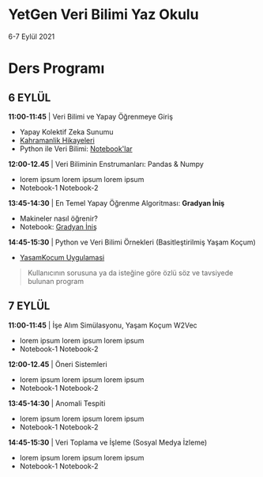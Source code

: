 # YetGen Veri Bilimi Yaz Okulu
6-7 Eylül 2021


# Ders Programı

## 6 EYLÜL
**11:00-11:45** | Veri Bilimi ve Yapay Öğrenmeye Giriş 
  - Yapay Kolektif Zeka Sunumu
  - [Kahramanlik Hikayeleri](https://www.linkedin.com/posts/uzaycetin_what-makes-a-hero-matthew-winkler-activity-6757670685889363968-Z6Mv)
  - Python ile Veri Bilimi: [Notebook'lar](https://github.com/uzay00/KaVe-Egitim/tree/master/VeriBilimi)

**12:00-12.45** | Veri Biliminin Enstrumanları: Pandas & Numpy
  - lorem ipsum lorem ipsum lorem ipsum
  - Notebook-1 Notebook-2

**13:45-14:30** | En Temel Yapay Öğrenme Algoritması: __Gradyan İniş__
  - Makineler nasıl öğrenir?
  - Notebook: [Gradyan İniş](https://github.com/kaveai/veribilimiyazokulu/blob/main/GradientDescent.ipynb)

**14:45-15:30** | Python ve Veri Bilimi Örnekleri (Basitleştirilmiş Yaşam Koçum)
  - [YasamKocum Uygulamasi](https://github.com/uzay00/KaVe-Egitim/tree/master/VeriBilimi)
> Kullanıcının sorusuna ya da isteğine göre özlü söz ve tavsiyede bulunan program


## 7 EYLÜL
**11:00-11:45** | İşe Alım Simülasyonu, Yaşam Koçum W2Vec 
  - lorem ipsum lorem ipsum lorem ipsum
  - Notebook-1 Notebook-2

**12:00-12.45** | Öneri Sistemleri 
  - lorem ipsum lorem ipsum lorem ipsum
  - Notebook-1 Notebook-2

**13:45-14:30** | Anomali Tespiti 
  - lorem ipsum lorem ipsum lorem ipsum
  - Notebook-1 Notebook-2

**14:45-15:30** | Veri Toplama ve İşleme (Sosyal Medya İzleme)
  - lorem ipsum lorem ipsum lorem ipsum
  - Notebook-1 Notebook-2


